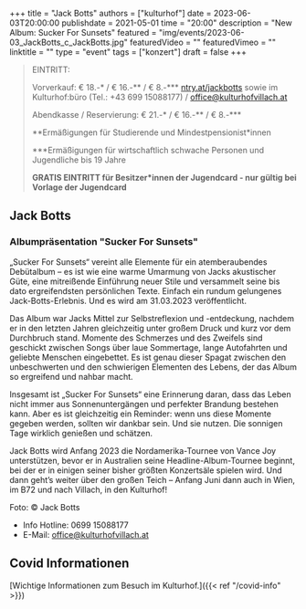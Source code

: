 +++
title = "Jack Botts"
authors = ["kulturhof"]
date = 2023-06-03T20:00:00
publishdate = 2021-05-01
time = "20:00"
description = "New Album: Sucker For Sunsets"
featured = "img/events/2023-06-03_JackBotts_c_JackBotts.jpg"
featuredVideo = ""
featuredVimeo = ""
linktitle = ""
type = "event"
tags = ["konzert"]
draft = false
+++

> EINTRITT: 
> 
> Vorverkauf: € 18.-\* / € 16.-\*\* / € 8.-\*\*\* [ntry.at/jackbotts](https://ntry.at/jackbotts) sowie im Kulturhof:büro (Tel.: +43 699 15088177) / office@kulturhofvillach.at
>
> Abendkasse / Reservierung: € 21.-\* / € 16.-\*\* / € 8.-\*\*\*
> 
> \*\*Ermäßigungen für Studierende und Mindestpensionist\*innen
> 
> \*\*\*Ermäßigungen für wirtschaftlich schwache Personen und Jugendliche bis 19 Jahre
> 
> **GRATIS EINTRITT für Besitzer\*innen der Jugendcard - nur gültig bei Vorlage der Jugendcard**



## Jack Botts
### Albumpräsentation "Sucker For Sunsets"

„Sucker For Sunsets“ vereint alle Elemente für ein atemberaubendes Debütalbum – es ist wie eine warme Umarmung von Jacks akustischer Güte, eine mitreißende Einführung neuer Stile und versammelt seine bis dato ergreifendsten persönlichen Texte. Einfach ein rundum gelungenes Jack-Botts-Erlebnis. Und es wird am 31.03.2023 veröffentlicht. 
 
Das Album war Jacks Mittel zur Selbstreflexion und -entdeckung, nachdem er in den letzten Jahren gleichzeitig unter großem Druck und kurz vor dem Durchbruch stand. Momente des Schmerzes und des Zweifels sind geschickt zwischen Songs über laue Sommertage, lange Autofahrten und geliebte Menschen eingebettet. Es ist genau dieser Spagat zwischen den unbeschwerten und den schwierigen Elementen des Lebens, der das Album so ergreifend und nahbar macht.  
 
Insgesamt ist „Sucker For Sunsets“ eine Erinnerung daran, dass das Leben nicht immer aus Sonnenuntergängen und perfekter Brandung bestehen kann. Aber es ist gleichzeitig ein Reminder: wenn uns diese Momente gegeben werden, sollten wir dankbar sein. Und sie nutzen. Die sonnigen Tage wirklich genießen und schätzen.   
 
Jack Botts wird Anfang 2023 die Nordamerika-Tournee von Vance Joy unterstützen, bevor er in Australien seine Headline-Album-Tournee beginnt, bei der er in einigen seiner bisher größten Konzertsäle spielen wird. Und dann geht’s weiter über den großen Teich – Anfang Juni dann auch in Wien, im B72 und nach Villach, in den Kulturhof!

Foto: © Jack Botts


- Info Hotline: 0699 15088177 
- E-Mail: office@kulturhofvillach.at

## Covid Informationen 

[Wichtige Informationen zum Besuch im Kulturhof.]({{< ref "/covid-info" >}})
